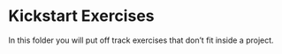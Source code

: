Kickstart Exercises
=======================

In this folder you will put off track exercises that don’t fit inside a project.
